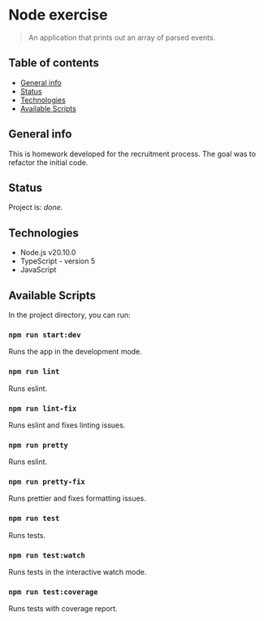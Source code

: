 # Node exercise
> An application that prints out an array of parsed events.

## Table of contents
* [General info](#general-info)
* [Status](#status)
* [Technologies](#technologies)
* [Available Scripts](#available-scripts)

## General info
This is homework developed for the recruitment process. The goal was to refactor the initial code.

## Status
Project is: _done_.

## Technologies
* Node.js v20.10.0
* TypeScript - version 5
* JavaScript

## Available Scripts

In the project directory, you can run:

### `npm run start:dev`

Runs the app in the development mode.

### `npm run lint`

Runs eslint.

### `npm run lint-fix`

Runs eslint and fixes linting issues.

### `npm run pretty`

Runs eslint.

### `npm run pretty-fix`

Runs prettier and fixes formatting issues.

### `npm run test`

Runs tests.

### `npm run test:watch`

Runs tests in the interactive watch mode.

### `npm run test:coverage`

Runs tests with coverage report.
